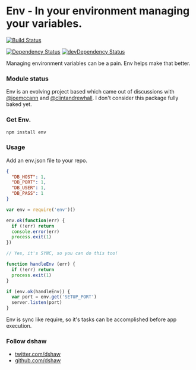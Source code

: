 Env - In your environment managing your variables.
===

[![Build Status](https://secure.travis-ci.org/dshaw/env.png)](http://travis-ci.org/dshaw/env)

[![Dependency Status](https://david-dm.org/nelsonic/env.svg)](https://david-dm.org/nelsonic/env)
[![devDependency Status](https://david-dm.org/nelsonic/env/dev-status.svg)](https://david-dm.org/nelsonic/env#info=devDependencies)

Managing environment variables can be a pain. Env helps make that better.

### Module status

Env is an evolving project based which came out of discussions with [@joemccann](http://twitter.com/joemccann) and [@clintandrewhall](http://twitter.com/clintandrewhall). I don't consider this package fully baked yet.

### Get Env.

```bash
npm install env
```

### Usage

Add an env.json file to your repo.

```json
{
  "DB_HOST": 1,
  "DB_PORT": 1,
  "DB_USER": 1,
  "DB_PASS": 1
}
```

```javascript
var env = require('env')()

env.ok(function(err) {
  if (!err) return
  console.error(err)
  process.exit(1)
})

// Yes, it's SYNC, so you can do this too!

function handleEnv (err) {
  if (!err) return
  process.exit(1)
}

if (env.ok(handleEnv)) {
  var port = env.get('SETUP_PORT')
  server.listen(port)
}
```

Env is sync like require, so it's tasks can be accomplished before app execution.

### Follow dshaw
- [twitter.com/dshaw](http://twitter.com/dshaw)
- [github.com/dshaw](http://github.com/dshaw)
